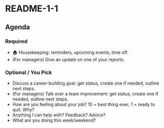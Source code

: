 # README-1-1

## Agenda

### Required

* 🏠 Housekeeping: reminders, upcoming events, time off.
* (For managers) Give an update on one of your reports.

### Optional / You Pick

* Discuss a career-building goal: get status, create one if needed, outline next steps.
* (For managers) Talk over a team improvement: get status, create one if needed, outline next steps.
* How are you feeling about your job? 10 = best thing ever; 1 = ready to quit. Why?
* Anything I can help with? Feedback? Advice?
* What are you doing this week/weekend?
